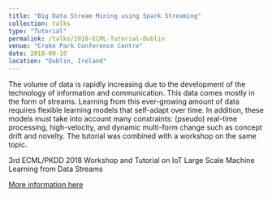 ```yaml
---
title: "Big Data Stream Mining using Spark Streaming"
collection: talks
type: "Tutorial"
permalink: /talks/2018-ECML-Tutorial-Dublin
venue: "Croke Park Conference Centre"
date: 2018-09-10
location: "Dublin, Ireland"
---
```


The volume of data is rapidly increasing due to the development of the technology of information and communication. This data comes mostly in the form of streams. Learning from this ever-growing amount of data requires flexible learning models that self-adapt over time. In addition, these models must take into account many constraints: (pseudo) real-time processing, high-velocity, and dynamic multi-form change such as concept drift and novelty. The tutorial was combined with a workshop on the same topic.

3rd ECML/PKDD 2018 Workshop and Tutorial on IoT Large Scale Machine Learning from Data Streams

[More information here](https://abifet.wixsite.com/iotstreaming2018)